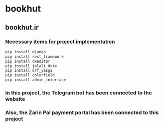 # bookhut
## bookhut.ir
### Necessary items for project implementation

```bash
pip install django
pip install rest_framework
pip install ckeditor
pip install jalali_date
pip install drf_yasg2
pip install colorfield
pip install admin_interface
```

### In this project, the Telegram bot has been connected to the website


### Also, the Zarin Pal payment portal has been connected to this project
